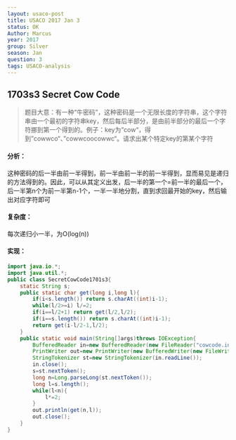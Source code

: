 ```yaml
---
layout: usaco-post
title: USACO 2017 Jan 3
status: OK
Author: Marcus
year: 2017
group: Silver
season: Jan
question: 3
tags: USACO-analysis
---
```


## 1703s3 Secret Cow Code

> 题目大意：有一种“牛密码”，这种密码是一个无限长度的字符串，这个字符串由一个最初的字符串key，然后每后半部分，是由前半部分的最后一个字符挪到第一个得到的。例子：key为”cow“，得到”cowwco“、”cowwcoocowwc“。请求出某个特定key的第某个字符

#### 分析：

这种密码的后一半由前一半得到，前一半由前一半的前一半得到，显而易见是递归的方法得到的。因此，可以从其定义出发，后一半的第一个=前一半的最后一个，后一半第n个为前一半第n-1个，一半一半地分割，直到求回最开始的key，然后输出对应字符即可

#### 复杂度：

每次递归小一半，为O(log(n))

#### 实现：

```java
import java.io.*;
import java.util.*;
public class SecretCowCode1701s3{
    static String s;
    public static char get(long i,long l){
        if(i<s.length()) return s.charAt((int)i-1);
        while(l/2>=i) l/=2;
        if(i==l/2+1) return get(l/2,l/2);
        if(i==s.length()) return s.charAt((int)i-1);
        return get(i-l/2-1,l/2);
    }
    public static void main(String[]args)throws IOException{
        BufferedReader in=new BufferedReader(new FileReader("cowcode.in"));
        PrintWriter out=new PrintWriter(new BufferedWriter(new FileWriter("cowcode.out")));
        StringTokenizer st=new StringTokenizer(in.readLine());
        in.close();
        s=st.nextToken();
        long n=Long.parseLong(st.nextToken());
        long l=s.length();
        while(l<n){
            l*=2;
        }
        out.println(get(n,l));
        out.close();
    }
}
```


